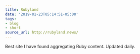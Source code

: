 ```yaml
---
title: Rubyland
date: '2019-01-23T05:14:51-05:00'
tags:
- blog
- short
source_url: http://rubyland.news/
---
```


Best site I have found aggregating Ruby content. Updated daily.
